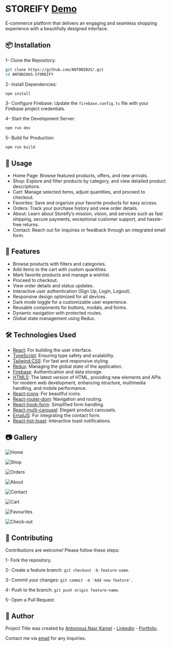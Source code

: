 # **STOREIFY** [Demo](https://storeify-website.netlify.app/)

E-commerce platform that delivers an engaging and seamless shopping experience with a beautifully designed interface.

## 📦 **Installation**

1- Clone the Repository:

```bash
git clone https://github.com/ANT0NI0US/.git
cd ANT0NI0US-STOREIFY
```

2- Install Dependencies:

```bash
npm install
```

3- Configure Firebase: Update the `firebase.config.ts` file with your Firebase project credentials.

4- Start the Development Server:

```bash
npm run dev
```

5- Build for Production:

```bash
npm run build
```

## 📄 **Usage**

- Home Page: Browse featured products, offers, and new arrivals.
- Shop: Explore and filter products by category, and view detailed product descriptions.
- Cart: Manage selected items, adjust quantities, and proceed to checkout.
- Favorites: Save and organize your favorite products for easy access.
- Orders: Track your purchase history and view order details.
- About: Learn about Storeify’s mission, vision, and services such as fast shipping, secure payments, exceptional customer support, and hassle-free returns.
- Contact: Reach out for inquiries or feedback through an integrated email form.

## 🚀 **Features**

- Browse products with filters and categories.
- Add items to the cart with custom quantities.
- Mark favorite products and manage a wishlist.
- Proceed to checkout.
- View order details and status updates.
- Interactive user authentication (Sign Up, Login, Logout).
- Responsive design optimized for all devices.
- Dark mode toggle for a customizable user experience.
- Reusable components for buttons, modals, and forms.
- Dynamic navigation with protected routes.
- Global state management using Redux.

## 🛠️ **Technologies Used**

- [React](https://reactjs.org/): For building the user interface.
- [TypeScript](https://www.typescriptlang.org/): Ensuring type safety and scalability.
- [Tailwind CSS](https://tailwindcss.com/): For fast and responsive styling.
- [Redux](https://redux.js.org/): Managing the global state of the application.
- [Firebase](https://firebase.google.com/): Authentication and data storage.
- [HTML5](https://developer.mozilla.org/en-US/docs/Web/Guide/HTML/HTML5): The latest version of HTML, providing new elements and APIs for modern web development, enhancing structure, multimedia handling, and mobile performance.
- [React-icons](https://react-icons.github.io/react-icons/): For beautiful icons.
- [React-router-dom](https://reactrouter.com/): Navigation and routing.
- [React-hook-form](https://react-hook-form.com/): Simplified form handling.
- [React-multi-carousel](https://www.npmjs.com/package/react-multi-carousel): Elegant product carousels.
- [EmailJS](https://www.emailjs.com/): For integrating the contact form.
- [React-hot-toast](https://react-hot-toast.com/docs): Interactive toast notifications.

## 📷 **Gallery**

![Home](https://i.ibb.co/nQz14y2/Storeify.webp")

![Shop](https://i.ibb.co/G0T6xtx/Shop.png")

![Orders](https://i.ibb.co/wgz7v8J/Orders.png")

![About](https://i.ibb.co/WKtXwMM/About.png")

![Contact](https://i.ibb.co/gdjXkvc/Contact.png")

![Cart](https://i.ibb.co/HNNRJRF/Cart.png")

![Favourites](https://i.ibb.co/tcNwHvz/Favourites.png")

![Check-out](https://i.ibb.co/HNyGSTN/Check-out.png")

## 🤝 **Contributing**

Contributions are welcome! Please follow these steps:

1- Fork the repository.

2- Create a feature branch: `git checkout -b feature-name`.

3- Commit your changes: `git commit -m 'Add new feature'`.

4- Push to the branch: `git push origin feature-name`.

5- Open a Pull Request.

## 👤 **Author**

Project Title was created by [Antonious Nasr Kamel](https://github.com/ANT0NI0US) - [Linkedin](https://www.linkedin.com/in/antonious-nasr/) - [Portfolio](https://antonious-portfolio.netlify.app/).

Contact me via [email](mailto:antoniousnasr3@gmail.com) for any inquiries.
